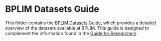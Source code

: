 # BPLIM Datasets Guide

This folder contains the [BPLIM Datasets Guide](https://github.com/BPLIM/Manuals/blob/master/Guides/02_BPLIM_Datasets_Guide/BPLIM_Datasets_Guide_v022025.pdf), which provides a detailed overview of the datasets available at BPLIM. 
This guide is designed to complement the information found in the [Guide for Researchers](https://github.com/BPLIM/Manuals/blob/master/Guides/01_Guide_for_Researchers/Guide_for_researchers_v072024.pdf).

